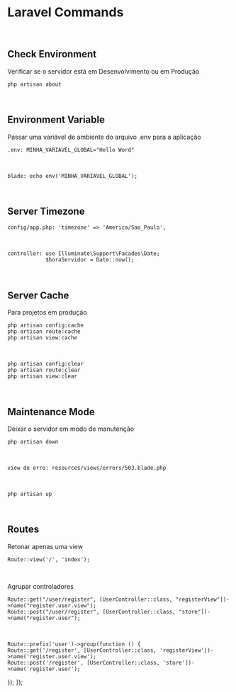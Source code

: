 # Laravel Commands
<br>

## Check Environment
Verificar se o servidor está em Desenvolvimento ou em Produção
    
    php artisan about
<br>


## Environment Variable
Passar uma variável de ambiente do arquivo .env para a aplicação

    .env: MINHA_VARIAVEL_GLOBAL="Hello Word"
<br>

    blade: echo env('MINHA_VARIAVEL_GLOBAL');
<br>


## Server Timezone

    config/app.php: 'timezone' => 'America/Sao_Paulo',
<br>

    controller: use Illuminate\Support\Facades\Date;
                $horaServidor = Date::now();
<br>


## Server Cache
Para projetos em produção

    php artisan config:cache
    php artisan route:cache
    php artisan view:cache
<br>

    php artisan config:clear
    php artisan route:clear
    php artisan view:clear
<br>


## Maintenance Mode
Deixar o servidor em modo de manutenção

    php artisan down
<br>

    view de erro: resources/views/errors/503.blade.php
<br>

    php artisan up
<br>


## Routes
Retonar apenas uma view

    Route::view('/', 'index');
<br>

Agrupar controladores

    Route::get("/user/register", [UserController::class, "registerView"])->name("register.user.view");
    Route::post("/user/register", [UserController::class, "store"])->name("register.user");
<br>    

    Route::prefix('user')->group(function () {
    Route::get('/register', [UserController::class, 'registerView'])->name('register.user.view');
    Route::post('/register', [UserController::class, 'store'])->name('register.user');
});
});
